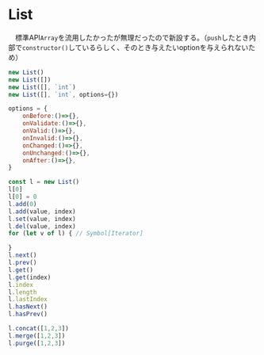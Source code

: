 # List

　標準API`Array`を流用したかったが無理だったので新設する。（`push`したとき内部で`constructor()`しているらしく、そのとき与えたいoptionを与えられないため）

```javascript
new List()
new List([])
new List([], `int`)
new List([], `int`, options={})
```

```javascript
options = {
    onBefore:()=>{},
    onValidate:()=>{},
    onValid:()=>{},
    onInvalid:()=>{},
    onChanged:()=>{},
    onUnchanged:()=>{},
    onAfter:()=>{},
}
```

```javascript
const l = new List()
l[0]
l[0] = 0
l.add(0)
l.add(value, index)
l.set(value, index)
l.del(value, index)
for (let v of l) { // Symbol[Iterator]

}
l.next()
l.prev()
l.get()
l.get(index)
l.index
l.length
l.lastIndex
l.hasNext()
l.hasPrev()

l.concat([1,2,3])
l.merge([1,2,3])
l.purge([1,2,3])
```


